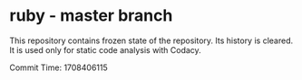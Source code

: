 # ruby - master branch

This repository contains frozen state of the repository.
Its history is cleared. It is used only for static code
analysis with Codacy.

Commit Time: 1708406115